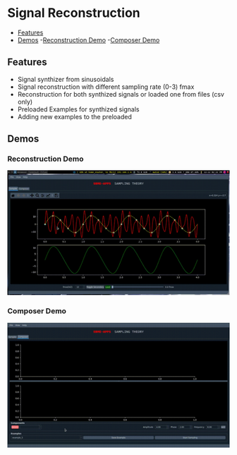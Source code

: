 # Signal Reconstruction
- [Features](#features)
- [Demos](#demos)
    -[Reconstruction Demo](#reconstruction-demo)
    -[Composer Demo](#composer-demo)


## Features
- Signal synthizer from sinusoidals
- Signal reconstruction with different sampling rate (0-3) fmax
- Reconstruction for both synthized signals or loaded one from files (csv only)
- Preloaded Examples for synthized signals
- Adding new examples to the preloaded

## Demos

### Reconstruction Demo 
![volume](./docs/construction.gif)

### Composer Demo
![equalizer](./docs/composer.gif)

